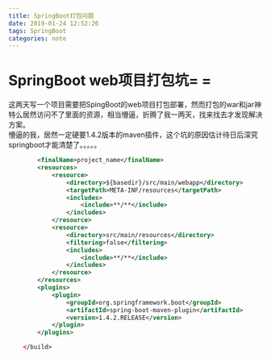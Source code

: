 ```yaml
---
title: SpringBoot打包问题
date: 2019-01-24 12:52:26
tags: SpringBoot
categories: note
---
```

# SpringBoot web项目打包坑= =
这两天写一个项目需要把SpingBoot的web项目打包部署，然而打包的war和jar神特么居然访问不了里面的资源，相当懵逼，折腾了我一两天，找来找去才发现解决方案。  
 懵逼的我，居然一定硬要1.4.2版本的maven插件，这个坑的原因估计待日后深究springboot才能清楚了。。。。。
   <build>
```xml
        <finalName>project_name</finalName>
        <resources>
            <resource>
                <directory>${basedir}/src/main/webapp</directory>
                <targetPath>META-INF/resources</targetPath>
                <includes>
                    <include>**/**</include>
                </includes>
            </resource>
            <resource>
                <directory>src/main/resources</directory>
                <filtering>false</filtering>
                <includes>
                    <include>**/**</include>
                </includes>
            </resource>
        </resources>
        <plugins>
            <plugin>
                <groupId>org.springframework.boot</groupId>
                <artifactId>spring-boot-maven-plugin</artifactId>
                <version>1.4.2.RELEASE</version>
            </plugin>
        </plugins>

    </build>

```

